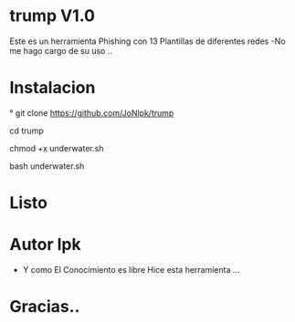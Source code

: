 # trump V1.0
Este es un herramienta Phishing con 13 Plantillas de diferentes redes 
-No me hago cargo de su uso ..
# Instalacion 

° git clone https://github.com/JoNlpk/trump

cd trump

chmod +x underwater.sh

bash underwater.sh

# Listo

# Autor lpk
- Y como El Conocimiento es libre Hice esta herramienta ... 

# Gracias..
